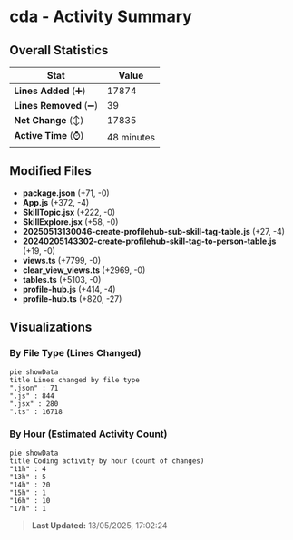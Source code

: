 # cda - Activity Summary 

## Overall Statistics

| Stat                   | Value                                                             |
| ---------------------- | ----------------------------------------------------------------- |
| **Lines Added** (➕)   | 17874                                          |
| **Lines Removed** (➖) | 39                                        |
| **Net Change** (↕)    | 17835                |
| **Active Time** (⌚)   | 48 minutes |


## Modified Files
- **package.json** (+71, -0)
- **App.js** (+372, -4)
- **SkillTopic.jsx** (+222, -0)
- **SkillExplore.jsx** (+58, -0)
- **20250513130046-create-profilehub-sub-skill-tag-table.js** (+27, -4)
- **20240205143302-create-profilehub-skill-tag-to-person-table.js** (+19, -0)
- **views.ts** (+7799, -0)
- **clear_view_views.ts** (+2969, -0)
- **tables.ts** (+5103, -0)
- **profile-hub.js** (+414, -4)
- **profile-hub.ts** (+820, -27)

## Visualizations

### By File Type (Lines Changed)

```mermaid
pie showData
title Lines changed by file type
".json" : 71
".js" : 844
".jsx" : 280
".ts" : 16718
```

### By Hour (Estimated Activity Count)

```mermaid
pie showData
title Coding activity by hour (count of changes)
"11h" : 4
"13h" : 5
"14h" : 20
"15h" : 1
"16h" : 10
"17h" : 1
```


> **Last Updated:** 13/05/2025, 17:02:24